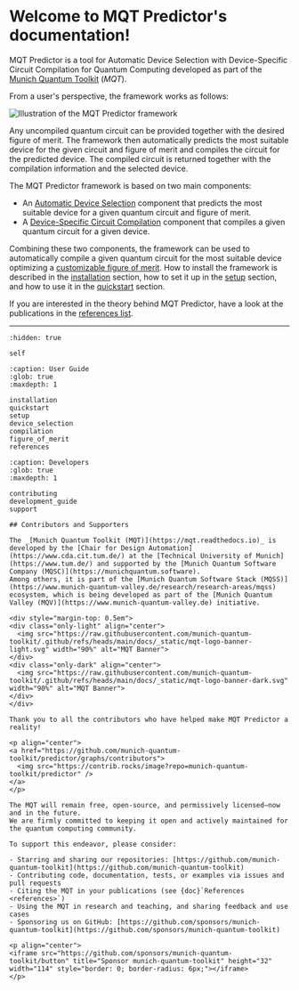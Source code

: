 # Welcome to MQT Predictor's documentation!

MQT Predictor is a tool for Automatic Device Selection with Device-Specific Circuit Compilation for Quantum Computing developed as part of the [Munich Quantum Toolkit](https://mqt.readthedocs.io) (_MQT_).

From a user's perspective, the framework works as follows:

![Illustration of the MQT Predictor framework](/_static/mqt_predictor.png)

Any uncompiled quantum circuit can be provided together with the desired figure of merit.
The framework then automatically predicts the most suitable device for the given circuit and figure of merit and compiles the circuit for the predicted device.
The compiled circuit is returned together with the compilation information and the selected device.

The MQT Predictor framework is based on two main components:

- An [Automatic Device Selection](device_selection.md) component that predicts the most suitable device for a given quantum circuit and figure of merit.
- A [Device-Specific Circuit Compilation](compilation.md) component that compiles a given quantum circuit for a given device.

Combining these two components, the framework can be used to automatically compile a given quantum circuit for the most suitable device optimizing a [customizable figure of merit](figure_of_merit.md).
How to install the framework is described in the [installation](installation.md) section, how to set it up in the [setup](setup.md) section, and how to use it in the [quickstart](quickstart.md) section.

If you are interested in the theory behind MQT Predictor, have a look at the publications in the [references list](references.md).

---

```{toctree}
:hidden: true

self
```

```{toctree}
:caption: User Guide
:glob: true
:maxdepth: 1

installation
quickstart
setup
device_selection
compilation
figure_of_merit
references
```

```{toctree}
:caption: Developers
:glob: true
:maxdepth: 1

contributing
development_guide
support
```

````{only} html
## Contributors and Supporters

The _[Munich Quantum Toolkit (MQT)](https://mqt.readthedocs.io)_ is developed by the [Chair for Design Automation](https://www.cda.cit.tum.de/) at the [Technical University of Munich](https://www.tum.de/) and supported by the [Munich Quantum Software Company (MQSC)](https://munichquantum.software).
Among others, it is part of the [Munich Quantum Software Stack (MQSS)](https://www.munich-quantum-valley.de/research/research-areas/mqss) ecosystem, which is being developed as part of the [Munich Quantum Valley (MQV)](https://www.munich-quantum-valley.de) initiative.

<div style="margin-top: 0.5em">
<div class="only-light" align="center">
  <img src="https://raw.githubusercontent.com/munich-quantum-toolkit/.github/refs/heads/main/docs/_static/mqt-logo-banner-light.svg" width="90%" alt="MQT Banner">
</div>
<div class="only-dark" align="center">
  <img src="https://raw.githubusercontent.com/munich-quantum-toolkit/.github/refs/heads/main/docs/_static/mqt-logo-banner-dark.svg" width="90%" alt="MQT Banner">
</div>
</div>

Thank you to all the contributors who have helped make MQT Predictor a reality!

<p align="center">
<a href="https://github.com/munich-quantum-toolkit/predictor/graphs/contributors">
  <img src="https://contrib.rocks/image?repo=munich-quantum-toolkit/predictor" />
</a>
</p>

The MQT will remain free, open-source, and permissively licensed—now and in the future.
We are firmly committed to keeping it open and actively maintained for the quantum computing community.

To support this endeavor, please consider:

- Starring and sharing our repositories: [https://github.com/munich-quantum-toolkit](https://github.com/munich-quantum-toolkit)
- Contributing code, documentation, tests, or examples via issues and pull requests
- Citing the MQT in your publications (see {doc}`References <references>`)
- Using the MQT in research and teaching, and sharing feedback and use cases
- Sponsoring us on GitHub: [https://github.com/sponsors/munich-quantum-toolkit](https://github.com/sponsors/munich-quantum-toolkit)

<p align="center">
<iframe src="https://github.com/sponsors/munich-quantum-toolkit/button" title="Sponsor munich-quantum-toolkit" height="32" width="114" style="border: 0; border-radius: 6px;"></iframe>
</p>
````
